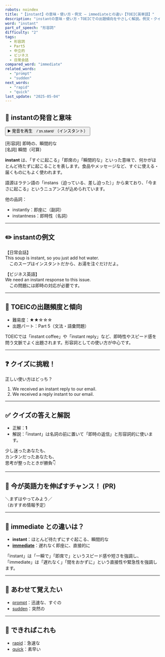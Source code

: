 ```yaml
---
robots: noindex
title: "【instant】の意味・使い方・例文 ― immediateとの違い【TOEIC英単語】"
description: "instantの意味・使い方・TOEICでの出題傾向をやさしく解説。例文・クイズ付きでimmediateとの違いもわかりやすく学べます。"
word: "instant"
part_of_speech: "形容詞"
difficulty: "2"
tags:
  - 形容詞
  - Part5
  - 中立的
  - ビジネス
  - 日常会話
compared_word: "immediate"
related_words:
  - "prompt"
  - "sudden"
next_words:
  - "rapid"
  - "quick"
last_update: "2025-05-04"
---
```


## 🔰 instantの発音と意味

<button class="play-audio" onclick="playTTS('instant')">
  <span class="play-audio-main">
    ▶️ 発音を再生　/ˈɪn.stənt/
  </span>
  <span class="play-audio-sub">
    （インスタント）
  </span>
</button>

[形容詞] 即時の、瞬間的な  
[名詞] 瞬間（可算）

**instant** は、「すぐに起こる」「即席の」「瞬間的な」といった意味で、何かがほとんど待たずに起こることを表します。食品やメッセージなど、すぐに使える・届くものにもよく使われます。

語源はラテン語の「instans（迫っている、差し迫った）」から来ており、「今まさに起こる」というニュアンスが込められています。

他の品詞：  
- instantly：即座に（副詞）
- instantness：即時性（名詞）

---

## ✏️ instantの例文

【日常会話】  
This soup is instant, so you just add hot water.  
　このスープはインスタントだから、お湯を注ぐだけだよ。

【ビジネス英語】  
We need an instant response to this issue.  
　この問題には即時の対応が必要です。

---

## 🎯 TOEICの出題頻度と傾向

- 難易度：★★☆☆☆
- 出題パート：Part 5（文法・語彙問題）

TOEICでは「instant coffee」や「instant reply」など、即時性やスピード感を問う文脈でよく出題されます。形容詞としての使い方が中心です。

---

## ❓ クイズに挑戦！

正しい使い方はどっち？

1. We received an instant reply to our email.  
2. We received a reply instant to our email.

---

## ✅ クイズの答えと解説

- 正解：**1**
- 解説：「instant」は名詞の前に置いて「即時の返信」と形容詞的に使います。

少し迷ったあなたも、  
カンタンだったあなたも、  
思考が整ったときが勝負👇️

---

## 🚀 今が英語力を伸ばすチャンス！ (PR)

<div class="info-center">
＼まずはやってみよう／<br>  
（おすすめ情報予定）
</div>

---

## 🤔  immediate との違いは？

- **instant**：ほとんど待たずにすぐ起こる、瞬間的な
- **[immediate](/word/immediate)**：遅れなく即座に、直接的に

「instant」は「一瞬で」「即席で」というスピード感や短さを強調し、「immediate」は「遅れなく」「間をおかずに」という直接性や緊急性を強調します。

---

## 🧩 あわせて覚えたい

- [prompt](/word/prompt)：迅速な、すぐの
- [sudden](/word/sudden)：突然の

---

## 📖 できればこれも

- [rapid](/word/rapid)：急速な
- [quick](/word/quick)：素早い

<!-- cvid: aid33_bid08 -->
